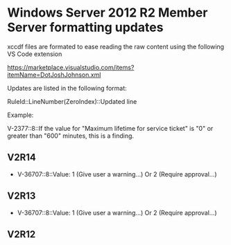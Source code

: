 # Windows Server 2012 R2 Member Server formatting updates

xccdf files are formated to ease reading the raw content using the following VS Code extension

https://marketplace.visualstudio.com/items?itemName=DotJoshJohnson.xml

Updates are listed in the following format:

RuleId::LineNumber(ZeroIndex)::Updated line

Example:

V-2377::8::If the value for "Maximum lifetime for service ticket" is "0" or greater than "600" minutes, this is a finding.

## V2R14

* V-36707::8::Value:  1 (Give user a warning…) Or 2 (Require approval…)

## V2R13

* V-36707::8::Value:  1 (Give user a warning…) Or 2 (Require approval…)

## V2R12
